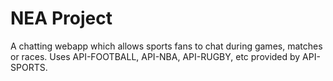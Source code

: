 # NEA Project
A chatting webapp which allows sports fans to chat during games, matches or races.
Uses API-FOOTBALL, API-NBA, API-RUGBY, etc provided by API-SPORTS.
